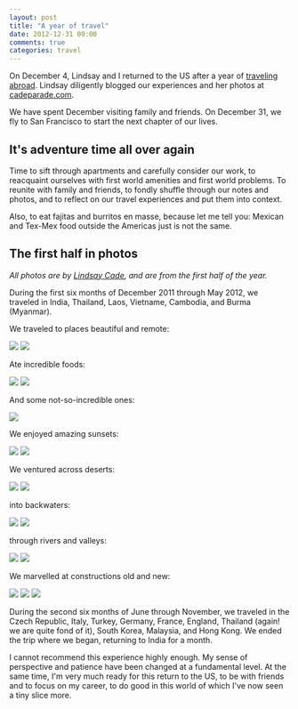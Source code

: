 ```yaml
---
layout: post
title: "A year of travel"
date: 2012-12-31 09:00
comments: true
categories: travel
---
```


On December 4, Lindsay and I returned to the US after a year of [traveling
abroad](/2011/11/11/hitting-the-road/).  Lindsay diligently blogged our
experiences and her photos at [cadeparade.com](http://cadeparade.com).

We have spent December visiting family and friends.  On December 31, we
fly to San Francisco to start the next chapter of our lives.

## It's adventure time all over again

Time to sift through apartments and carefully consider our work, to reacquaint
ourselves with first world amenities and first world problems.  To reunite with
family and friends, to fondly shuffle through our notes and photos, and to
reflect on our travel experiences and put them into context.

Also, to eat fajitas and burritos en masse, because let me tell you: Mexican
and Tex-Mex food outside the Americas just is not the same.

## The first half in photos

_All photos are by [Lindsay Cade](http://cadeparade), and are from the first
half of the year._

During the first six months of December 2011 through May 2012, we traveled in
India, Thailand, Laos, Vietname, Cambodia, and Burma (Myanmar).

We traveled to places beautiful and remote:

![](http://farm9.staticflickr.com/8453/7936991528_886ea7ae7c_b.jpg)
![](http://farm9.staticflickr.com/8448/7936993184_be9e720c99_c.jpg)

Ate incredible foods:

![](http://farm8.staticflickr.com/7257/7768788654_e7b744e282_b.jpg)
![](http://farm8.staticflickr.com/7216/7215266698_43e7409e59_b.jpg)

And some not-so-incredible ones:

![](http://farm8.staticflickr.com/7199/6927499007_1732d60f76_b.jpg)

We enjoyed amazing sunsets:

![](http://farm8.staticflickr.com/7105/6981860512_18047acd9d_b.jpg)
![](http://farm6.staticflickr.com/5032/7078843175_0eb29b087c_c.jpg)

We ventured across deserts:

![](http://farm8.staticflickr.com/7203/6891841828_dc95fc8352_c.jpg)
![](http://farm8.staticflickr.com/7254/7031251719_51598ea65d_c.jpg)

into backwaters:

![](http://farm8.staticflickr.com/7208/6847221555_1d21839826_b.jpg)
![](http://farm8.staticflickr.com/7077/7050364455_1d44c6d27b_b.jpg)

through rivers and valleys:

![](http://farm9.staticflickr.com/8421/7741985230_becb4193c3_b.jpg)
![](http://farm8.staticflickr.com/7022/6784074323_212570b388_b.jpg)

We marvelled at constructions old and new:

![](http://farm8.staticflickr.com/7142/6640567045_49dc8ddc58_b.jpg)
![](http://farm8.staticflickr.com/7032/6634037347_a7c9c91e4c_b.jpg)
![](http://farm8.staticflickr.com/7071/7006734540_c688343639_b.jpg)

During the second six months of June through November, we traveled in the Czech
Republic, Italy, Turkey, Germany, France, England, Thailand (again! we are
quite fond of it), South Korea, Malaysia, and Hong Kong.  We ended the trip
where we began, returning to India for a month.

I cannot recommend this experience highly enough.  My sense of perspective and
patience have been changed at a fundamental level.  At the same time, I'm very
much ready for this return to the US, to be with friends and to focus on my
career, to do good in this world of which I've now seen a tiny slice more.
